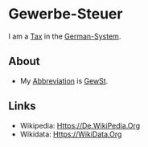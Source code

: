 # Gewerbe-Steuer

I am a [Tax](130020003.md) in the [German-System](8000998.md).

## About

- My [Abbreviation](210000000.md) is [GewSt](8040014.md).

## Links

- Wikipedia: [Https://De.WikiPedia.Org](https://de.wikipedia.org/wiki/Gewerbesteuer_(Deutschland))
- Wikidata: [Https://WikiData.Org](https://wikidata.org/wiki/Q1520471)
